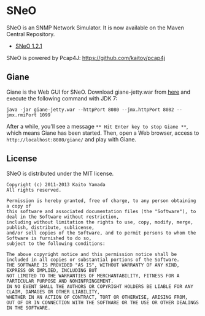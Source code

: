 SNeO
====

SNeO is an SNMP Network Simulator.
It is now available on the Maven Central Repository. 

* [SNeO 1.2.1](http://search.maven.org/#search|ga|1|sneo)

SNeO is powered by Pcap4J: https://github.com/kaitoy/pcap4j

Giane
-----

Giane is the Web GUI for SNeO.
Download giane-jetty.war from [here](http://search.maven.org/#search|ga|1|a%3A%22giane-jetty%22) and execute the following command with JDK 7:

`java -jar giane-jetty.war --httpPort 8080 --jmx.httpPort 8082 --jmx.rmiPort 1099`

After a while, you'll see a message `** Hit Enter key to stop Giane **`, which means Giane has been started.
Then, open a Web browser, access to `http://localhost:8080/giane/` and play with Giane.

License
-------

SNeO is distributed under the MIT license.

    Copyright (c) 2011-2013 Kaito Yamada
    All rights reserved.

    Permission is hereby granted, free of charge, to any person obtaining a copy of
    this software and associated documentation files (the "Software"), to deal in the Software without restriction,
    including without limitation the rights to use, copy, modify, merge, publish, distribute, sublicense,
    and/or sell copies of the Software, and to permit persons to whom the Software is furnished to do so,
    subject to the following conditions:

    The above copyright notice and this permission notice shall be included in all copies or substantial portions of the Software.
    THE SOFTWARE IS PROVIDED "AS IS", WITHOUT WARRANTY OF ANY KIND, EXPRESS OR IMPLIED, INCLUDING BUT
    NOT LIMITED TO THE WARRANTIES OF MERCHANTABILITY, FITNESS FOR A PARTICULAR PURPOSE AND NONINFRINGEMENT.
    IN NO EVENT SHALL THE AUTHORS OR COPYRIGHT HOLDERS BE LIABLE FOR ANY CLAIM, DAMAGES OR OTHER LIABILITY,
    WHETHER IN AN ACTION OF CONTRACT, TORT OR OTHERWISE, ARISING FROM,
    OUT OF OR IN CONNECTION WITH THE SOFTWARE OR THE USE OR OTHER DEALINGS IN THE SOFTWARE.

